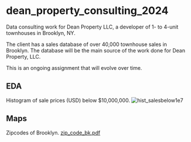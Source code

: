 # dean_property_consulting_2024
Data consulting work for Dean Property LLC, a developer of 1- to 4-unit townhouses in Brooklyn, NY.

The client has a sales database of over 40,000 townhouse sales in Brooklyn. The database will be the main source of the work done for Dean Property, LLC.

This is an ongoing assignment that will evolve over time.

## EDA
Histogram of sale prices (USD) below $10,000,000.
![hist_salesbelow1e7](https://github.com/sralter/dean_property_consulting_2024/assets/25013680/ef82f200-1b96-4c12-9c6d-004a0d72681e)

## Maps
Zipcodes of Brooklyn.
[zip_code_bk.pdf](https://github.com/sralter/dean_property_consulting_2024/files/15012880/zip_code_bk.pdf)

